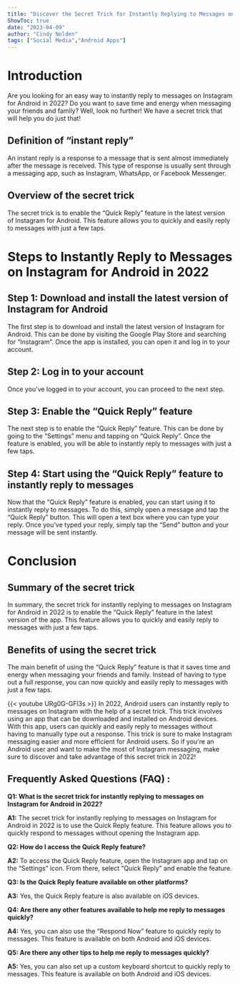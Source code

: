 ```yaml
---
title: "Discover the Secret Trick for Instantly Replying to Messages on Instagram for Android in 2022!"
ShowToc: true 
date: "2023-04-09"
author: "Cindy Nolden" 
tags: ["Social Media","Android Apps"]
---
```

# Introduction

Are you looking for an easy way to instantly reply to messages on Instagram for Android in 2022? Do you want to save time and energy when messaging your friends and family? Well, look no further! We have a secret trick that will help you do just that!

## Definition of “instant reply”

An instant reply is a response to a message that is sent almost immediately after the message is received. This type of response is usually sent through a messaging app, such as Instagram, WhatsApp, or Facebook Messenger.

## Overview of the secret trick

The secret trick is to enable the “Quick Reply” feature in the latest version of Instagram for Android. This feature allows you to quickly and easily reply to messages with just a few taps.

# Steps to Instantly Reply to Messages on Instagram for Android in 2022

## Step 1: Download and install the latest version of Instagram for Android

The first step is to download and install the latest version of Instagram for Android. This can be done by visiting the Google Play Store and searching for “Instagram”. Once the app is installed, you can open it and log in to your account.

## Step 2: Log in to your account

Once you’ve logged in to your account, you can proceed to the next step.

## Step 3: Enable the “Quick Reply” feature

The next step is to enable the “Quick Reply” feature. This can be done by going to the “Settings” menu and tapping on “Quick Reply”. Once the feature is enabled, you will be able to instantly reply to messages with just a few taps.

## Step 4: Start using the “Quick Reply” feature to instantly reply to messages

Now that the “Quick Reply” feature is enabled, you can start using it to instantly reply to messages. To do this, simply open a message and tap the “Quick Reply” button. This will open a text box where you can type your reply. Once you’ve typed your reply, simply tap the “Send” button and your message will be sent instantly.

# Conclusion

## Summary of the secret trick

In summary, the secret trick for instantly replying to messages on Instagram for Android in 2022 is to enable the “Quick Reply” feature in the latest version of the app. This feature allows you to quickly and easily reply to messages with just a few taps.

## Benefits of using the secret trick

The main benefit of using the “Quick Reply” feature is that it saves time and energy when messaging your friends and family. Instead of having to type out a full response, you can now quickly and easily reply to messages with just a few taps.

{{< youtube URg0G-GFl3s >}} 
In 2022, Android users can instantly reply to messages on Instagram with the help of a secret trick. This trick involves using an app that can be downloaded and installed on Android devices. With this app, users can quickly and easily reply to messages without having to manually type out a response. This trick is sure to make Instagram messaging easier and more efficient for Android users. So if you're an Android user and want to make the most of Instagram messaging, make sure to discover and take advantage of this secret trick in 2022!

## Frequently Asked Questions (FAQ) :
**Q1: What is the secret trick for instantly replying to messages on Instagram for Android in 2022?**

**A1:** The secret trick for instantly replying to messages on Instagram for Android in 2022 is to use the Quick Reply feature. This feature allows you to quickly respond to messages without opening the Instagram app.

**Q2: How do I access the Quick Reply feature?**

**A2:** To access the Quick Reply feature, open the Instagram app and tap on the “Settings” icon. From there, select “Quick Reply” and enable the feature.

**Q3: Is the Quick Reply feature available on other platforms?**

**A3:** Yes, the Quick Reply feature is also available on iOS devices.

**Q4: Are there any other features available to help me reply to messages quickly?**

**A4:** Yes, you can also use the “Respond Now” feature to quickly reply to messages. This feature is available on both Android and iOS devices.

**Q5: Are there any other tips to help me reply to messages quickly?**

**A5:** Yes, you can also set up a custom keyboard shortcut to quickly reply to messages. This feature is available on both Android and iOS devices.


